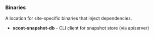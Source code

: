 ### Binaries

A location for site-specific binaries that inject dependencies.

* __scoot-snapshot-db__ - CLI client for snapshot store (via apiserver)
